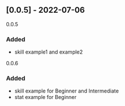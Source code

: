## [0.0.5] - 2022-07-06
0.0.5 
### Added
* skill example1 and example2

0.0.6
### Added
* skill example for Beginner and Intermediate
* stat example for Beginner
        